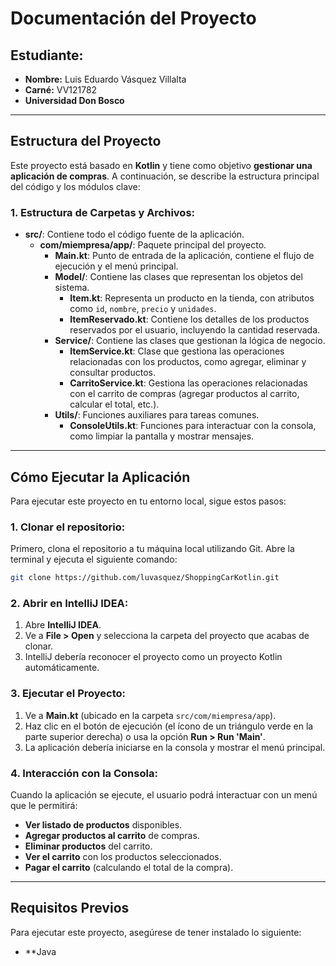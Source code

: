 # Documentación del Proyecto

## Estudiante:
- **Nombre:** Luis Eduardo Vásquez Villalta
- **Carné:** VV121782
- **Universidad Don Bosco** 

---

## Estructura del Proyecto

Este proyecto está basado en **Kotlin** y tiene como objetivo **gestionar una aplicación de compras**. A continuación, se describe la estructura principal del código y los módulos clave:

### **1. Estructura de Carpetas y Archivos:**

- **src/**: Contiene todo el código fuente de la aplicación.
  - **com/miempresa/app/**: Paquete principal del proyecto.
    - **Main.kt**: Punto de entrada de la aplicación, contiene el flujo de ejecución y el menú principal.
    - **Model/**: Contiene las clases que representan los objetos del sistema.
      - **Item.kt**: Representa un producto en la tienda, con atributos como `id`, `nombre`, `precio` y `unidades`.
      - **ItemReservado.kt**: Contiene los detalles de los productos reservados por el usuario, incluyendo la cantidad reservada.
    - **Service/**: Contiene las clases que gestionan la lógica de negocio.
      - **ItemService.kt**: Clase que gestiona las operaciones relacionadas con los productos, como agregar, eliminar y consultar productos.
      - **CarritoService.kt**: Gestiona las operaciones relacionadas con el carrito de compras (agregar productos al carrito, calcular el total, etc.).
    - **Utils/**: Funciones auxiliares para tareas comunes.
      - **ConsoleUtils.kt**: Funciones para interactuar con la consola, como limpiar la pantalla y mostrar mensajes.

---

## Cómo Ejecutar la Aplicación

Para ejecutar este proyecto en tu entorno local, sigue estos pasos:

### **1. Clonar el repositorio:**
Primero, clona el repositorio a tu máquina local utilizando Git. Abre la terminal y ejecuta el siguiente comando:

```bash
git clone https://github.com/luvasquez/ShoppingCarKotlin.git
```

### **2. Abrir en IntelliJ IDEA:**
1. Abre **IntelliJ IDEA**.
2. Ve a **File > Open** y selecciona la carpeta del proyecto que acabas de clonar.
3. IntelliJ debería reconocer el proyecto como un proyecto Kotlin automáticamente.

### **3. Ejecutar el Proyecto:**
1. Ve a **Main.kt** (ubicado en la carpeta `src/com/miempresa/app`).
2. Haz clic en el botón de ejecución (el ícono de un triángulo verde en la parte superior derecha) o usa la opción **Run > Run 'Main'**.
3. La aplicación debería iniciarse en la consola y mostrar el menú principal.

### **4. Interacción con la Consola:**
Cuando la aplicación se ejecute, el usuario podrá interactuar con un menú que le permitirá:
- **Ver listado de productos** disponibles.
- **Agregar productos al carrito** de compras.
- **Eliminar productos** del carrito.
- **Ver el carrito** con los productos seleccionados.
- **Pagar el carrito** (calculando el total de la compra).

---

## Requisitos Previos

Para ejecutar este proyecto, asegúrese de tener instalado lo siguiente:
- **Java
